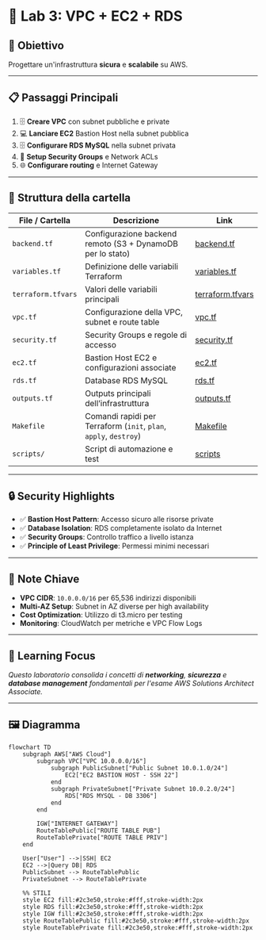 # 🧪 Lab 3: VPC + EC2 + RDS

## 🎯 Obiettivo
Progettare un'infrastruttura **sicura** e **scalabile** su AWS.

---

## 📋 Passaggi Principali

1. 🗄️ **Creare VPC** con subnet pubbliche e private  
2. 💻 **Lanciare EC2** Bastion Host nella subnet pubblica  
3. 🗄️ **Configurare RDS MySQL** nella subnet privata  
4. 🔐 **Setup Security Groups** e Network ACLs  
5. 🌐 **Configurare routing** e Internet Gateway  


---

## 📁 Struttura della cartella

| File / Cartella | Descrizione | Link |
|-----------------|------------|------|
| `backend.tf`    | Configurazione backend remoto (S3 + DynamoDB per lo stato) | [backend.tf](./lab3-vpc-ec2-rds/backend.tf) |
| `variables.tf`  | Definizione delle variabili Terraform | [variables.tf](./lab3-vpc-ec2-rds/variables.tf) |
| `terraform.tfvars` | Valori delle variabili principali | [terraform.tfvars](./lab3-vpc-ec2-rds/terraform.tfvars) |
| `vpc.tf`        | Configurazione della VPC, subnet e route table | [vpc.tf](./lab3-vpc-ec2-rds/vpc.tf) |
| `security.tf`   | Security Groups e regole di accesso | [security.tf](./lab3-vpc-ec2-rds/security.tf) |
| `ec2.tf`        | Bastion Host EC2 e configurazioni associate | [ec2.tf](./lab3-vpc-ec2-rds/ec2.tf) |
| `rds.tf`        | Database RDS MySQL | [rds.tf](./lab3-vpc-ec2-rds/rds.tf) |
| `outputs.tf`    | Outputs principali dell’infrastruttura | [outputs.tf](./lab3-vpc-ec2-rds/outputs.tf) |
| `Makefile`      | Comandi rapidi per Terraform (`init`, `plan`, `apply`, `destroy`) | [Makefile](./lab3-vpc-ec2-rds/Makefile) |
| `scripts/`      | Script di automazione e test | [scripts](./lab3-vpc-ec2-rds/scripts/) |

---

## 🔒 Security Highlights

- ✅ **Bastion Host Pattern**: Accesso sicuro alle risorse private  
- ✅ **Database Isolation**: RDS completamente isolato da Internet  
- ✅ **Security Groups**: Controllo traffico a livello istanza  
- ✅ **Principle of Least Privilege**: Permessi minimi necessari  

---

## 📝 Note Chiave

- **VPC CIDR**: `10.0.0.0/16` per 65,536 indirizzi disponibili  
- **Multi-AZ Setup**: Subnet in AZ diverse per high availability  
- **Cost Optimization**: Utilizzo di t3.micro per testing  
- **Monitoring**: CloudWatch per metriche e VPC Flow Logs  

---

## 📌 Learning Focus

*Questo laboratorio consolida i concetti di **networking**, **sicurezza** e **database management** fondamentali per l'esame AWS Solutions Architect Associate.*

---

## 🖼️ Diagramma

```mermaid
flowchart TD
    subgraph AWS["AWS Cloud"]
        subgraph VPC["VPC 10.0.0.0/16"]
            subgraph PublicSubnet["Public Subnet 10.0.1.0/24"]
                EC2["EC2 BASTION HOST - SSH 22"]
            end
            subgraph PrivateSubnet["Private Subnet 10.0.2.0/24"]
                RDS["RDS MYSQL - DB 3306"]
            end
        end

        IGW["INTERNET GATEWAY"]
        RouteTablePublic["ROUTE TABLE PUB"]
        RouteTablePrivate["ROUTE TABLE PRIV"]
    end

    User["User"] -->|SSH| EC2
    EC2 -->|Query DB| RDS
    PublicSubnet --> RouteTablePublic
    PrivateSubnet --> RouteTablePrivate

    %% STILI
    style EC2 fill:#2c3e50,stroke:#fff,stroke-width:2px
    style RDS fill:#2c3e50,stroke:#fff,stroke-width:2px
    style IGW fill:#2c3e50,stroke:#fff,stroke-width:2px
    style RouteTablePublic fill:#2c3e50,stroke:#fff,stroke-width:2px
    style RouteTablePrivate fill:#2c3e50,stroke:#fff,stroke-width:2px
